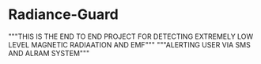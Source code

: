 # Radiance-Guard
"""THIS IS THE END TO END PROJECT FOR DETECTING EXTREMELY LOW LEVEL MAGNETIC RADIAATION AND EMF""" """ALERTING USER VIA SMS AND ALRAM SYSTEM"""
